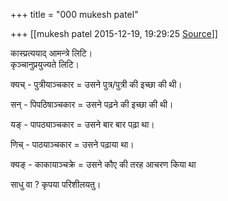 +++
title = "000 mukesh patel"

+++
[[mukesh patel	2015-12-19, 19:29:25 [Source](https://groups.google.com/g/samskrita/c/pqwBNn1NRmI)]]



कास्प्रत्ययाद् आमन्त्रे लिटि।  
कृञ्चानुप्रयुज्यते लिटि।

  
क्यच् - पुत्रीयाञ्चकार = उसने पुत्र/पुत्री की इच्छा की थी।

सन् - पिपठिषाञ्चकार = उसने पढ़ने की इच्छा की थी।

यङ् - पापठ्याञ्चकार = उसने बार बार पढ़ा था।

णिच् - पाठयाञ्चकार = उसने पढ़ाया था।

क्यङ् - काकायाञ्चक्रे = उसने कौए की तरह आचरण किया था

साधु वा ? कृपया परिशीलयतु।

